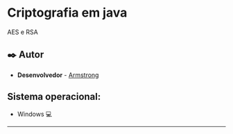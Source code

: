 # Criptografia em java

AES e RSA 

## ✒️ Autor

* **Desenvolvedor** - [Armstrong](https://github.com/armsshenrique)

## Sistema operacional: 
* Windows 💻

---
